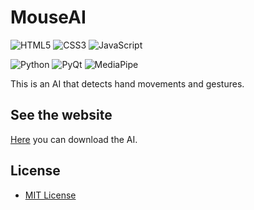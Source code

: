 # MouseAI

![HTML5][1]
![CSS3][2]
![JavaScript][3]

![Python][4]
![PyQt][5]
![MediaPipe][6]

This is an AI that detects hand movements and gestures.

## See the website

[Here][9] you can download the AI.

## License

-   [MIT License][10]

[1]: https://img.shields.io/badge/html5-%23E34F26.svg?style=for-the-badge&logo=html5&logoColor=white
[2]: https://img.shields.io/badge/css3-%231572B6.svg?style=for-the-badge&logo=css3&logoColor=white
[3]: https://img.shields.io/badge/javascript-%23323330.svg?style=for-the-badge&logo=javascript&logoColor=%23F7DF1E
[4]: https://img.shields.io/pypi/pyversions/mediapipe
[5]: https://img.shields.io/badge/PyQt6-purple
[6]: https://img.shields.io/badge/MediaPipe-brightgreen
[9]: https://weagret.github.io/MouseAI/
[10]: https://github.com/weagret/MouseAI/blob/main/LICENSE
